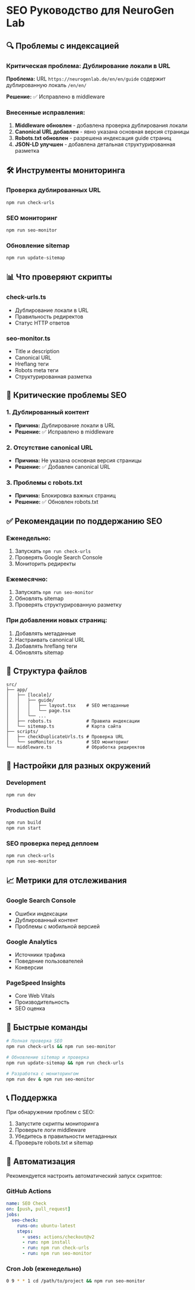 # SEO Руководство для NeuroGen Lab

## 🔍 Проблемы с индексацией

### Критическая проблема: Дублирование локали в URL

**Проблема:** URL `https://neurogenlab.de/en/en/guide` содержит дублированную локаль `/en/en/`

**Решение:** ✅ Исправлено в middleware

### Внесенные исправления:

1. **Middleware обновлен** - добавлена проверка дублирования локали
2. **Canonical URL добавлен** - явно указана основная версия страницы
3. **Robots.txt обновлен** - разрешена индексация guide страниц
4. **JSON-LD улучшен** - добавлена детальная структурированная разметка

## 🛠️ Инструменты мониторинга

### Проверка дублированных URL
```bash
npm run check-urls
```

### SEO мониторинг
```bash
npm run seo-monitor
```

### Обновление sitemap
```bash
npm run update-sitemap
```

## 📊 Что проверяют скрипты

### check-urls.ts
- Дублирование локали в URL
- Правильность редиректов
- Статус HTTP ответов

### seo-monitor.ts
- Title и description
- Canonical URL
- Hreflang теги
- Robots meta теги
- Структурированная разметка

## 🚨 Критические проблемы SEO

### 1. Дублированный контент
- **Причина:** Дублирование локали в URL
- **Решение:** ✅ Исправлено в middleware

### 2. Отсутствие canonical URL
- **Причина:** Не указана основная версия страницы
- **Решение:** ✅ Добавлен canonical URL

### 3. Проблемы с robots.txt
- **Причина:** Блокировка важных страниц
- **Решение:** ✅ Обновлен robots.txt

## ✅ Рекомендации по поддержанию SEO

### Еженедельно:
1. Запускать `npm run check-urls`
2. Проверять Google Search Console
3. Мониторить редиректы

### Ежемесячно:
1. Запускать `npm run seo-monitor`
2. Обновлять sitemap
3. Проверять структурированную разметку

### При добавлении новых страниц:
1. Добавлять метаданные
2. Настраивать canonical URL
3. Добавлять hreflang теги
4. Обновлять sitemap

## 📁 Структура файлов

```
src/
├── app/
│   ├── [locale]/
│   │   ├── guide/
│   │   │   ├── layout.tsx    # SEO метаданные
│   │   │   └── page.tsx
│   │   └── ...
│   ├── robots.ts             # Правила индексации
│   └── sitemap.ts            # Карта сайта
├── scripts/
│   ├── checkDuplicateUrls.ts # Проверка URL
│   └── seoMonitor.ts         # SEO мониторинг
└── middleware.ts             # Обработка редиректов
```

## 🔧 Настройки для разных окружений

### Development
```bash
npm run dev
```

### Production Build
```bash
npm run build
npm run start
```

### SEO проверка перед деплоем
```bash
npm run check-urls
npm run seo-monitor
```

## 📈 Метрики для отслеживания

### Google Search Console
- Ошибки индексации
- Дублированный контент
- Проблемы с мобильной версией

### Google Analytics
- Источники трафика
- Поведение пользователей
- Конверсии

### PageSpeed Insights
- Core Web Vitals
- Производительность
- SEO оценка

## 🚀 Быстрые команды

```bash
# Полная проверка SEO
npm run check-urls && npm run seo-monitor

# Обновление sitemap и проверка
npm run update-sitemap && npm run check-urls

# Разработка с мониторингом
npm run dev & npm run seo-monitor
```

## 📞 Поддержка

При обнаружении проблем с SEO:

1. Запустите скрипты мониторинга
2. Проверьте логи middleware
3. Убедитесь в правильности метаданных
4. Проверьте robots.txt и sitemap

## 🔄 Автоматизация

Рекомендуется настроить автоматический запуск скриптов:

### GitHub Actions
```yaml
name: SEO Check
on: [push, pull_request]
jobs:
  seo-check:
    runs-on: ubuntu-latest
    steps:
      - uses: actions/checkout@v2
      - run: npm install
      - run: npm run check-urls
      - run: npm run seo-monitor
```

### Cron Job (еженедельно)
```bash
0 9 * * 1 cd /path/to/project && npm run seo-monitor
```
